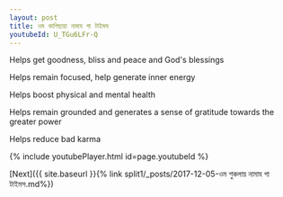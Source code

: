```yaml
---
layout: post
title: ওম কাপিছায়া নামায গা টাইমস
youtubeId: U_TGu6LFr-Q
---
```

 
 
Helps get goodness, bliss and peace and God's blessings
 
Helps remain focused, help generate inner energy 
 
Helps boost physical and mental health 
 
Helps remain grounded and generates a sense of gratitude towards the greater power 
 
Helps reduce bad karma
 
 
 
 


{% include youtubePlayer.html id=page.youtubeId %}
 
[Next]({{ site.baseurl }}{% link  split1/_posts/2017-12-05-ওম শুকলায় নামায গা টাইমস.md%})
 

